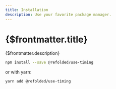 ```yaml
---
title: Installation
description: Use your favorite package manager.
---
```


# {$frontmatter.title}

{$frontmatter.description}

```bash
npm install --save @refolded/use-timing
```

or with yarn:

```bash
yarn add @refolded/use-timing
```
